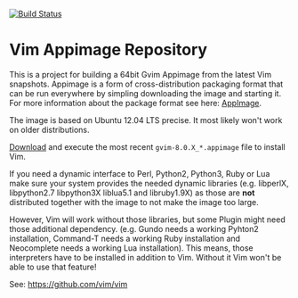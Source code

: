 [![Build Status](https://travis-ci.org/vim/vim-appimage.svg?branch=master)](https://travis-ci.org/vim/vim-appimage)

# Vim Appimage Repository

This is a project for building a 64bit Gvim Appimage from the latest Vim snapshots.
Appimage is a form of cross-distribution packaging format that can be run
everywhere by simpling downloading the image and starting it. For more
information about the package format see here: [AppImage](https://appimage.org).

The image is based on Ubuntu 12.04 LTS precise. It most likely won't work on older distributions.

[Download](https://github.com/vim/vim-appimage/releases) and execute the
most recent `gvim-8.0.X_*.appimage` file to install Vim.

If you need a dynamic interface to Perl, Python2, Python3, Ruby or Lua make
sure your system provides the needed dynamic libraries (e.g. libperlX,
libpython2.7 libpython3X liblua5.1 and libruby1.9X) as those are **not**
distributed together with the image to not make the image too large.

However, Vim will work without those libraries, but some Plugin might need those additional dependency.
(e.g. Gundo needs a working Pyhton2 installation, Command-T needs a working Ruby
installation and Neocomplete needs a working Lua installation). This means,
those interpreters have to be installed in addition to Vim. Without it Vim
won't be able to use that feature!

See: https://github.com/vim/vim
